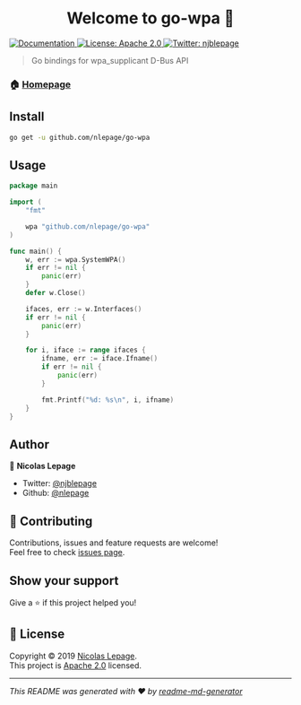 <h1 align="center">Welcome to go-wpa 👋</h1>
<p>
  <a href="https://godoc.org/github.com/nlepage/go-wpa" target="_blank">
    <img alt="Documentation" src="https://img.shields.io/badge/documentation-yes-brightgreen.svg" />
  </a>
  <a href="https://spdx.org/licenses/Apache-2.0.html" target="_blank">
    <img alt="License: Apache 2.0" src="https://img.shields.io/badge/License-Apache 2.0-yellow.svg" />
  </a>
  <a href="https://twitter.com/njblepage" target="_blank">
    <img alt="Twitter: njblepage" src="https://img.shields.io/twitter/follow/njblepage.svg?style=social" />
  </a>
</p>

> Go bindings for wpa_supplicant D-Bus API

### 🏠 [Homepage](https://github.com/nlepage/go-wpa)

## Install

```sh
go get -u github.com/nlepage/go-wpa
```

## Usage

```go
package main

import (
	"fmt"

	wpa "github.com/nlepage/go-wpa"
)

func main() {
	w, err := wpa.SystemWPA()
	if err != nil {
		panic(err)
	}
	defer w.Close()

	ifaces, err := w.Interfaces()
	if err != nil {
		panic(err)
	}

	for i, iface := range ifaces {
		ifname, err := iface.Ifname()
		if err != nil {
			panic(err)
		}

		fmt.Printf("%d: %s\n", i, ifname)
	}
}
```

## Author

👤 **Nicolas Lepage**

* Twitter: [@njblepage](https://twitter.com/njblepage)
* Github: [@nlepage](https://github.com/nlepage)

## 🤝 Contributing

Contributions, issues and feature requests are welcome!<br />Feel free to check [issues page](https://github.com/nlepage/go-wpa/issues).

## Show your support

Give a ⭐️ if this project helped you!

## 📝 License

Copyright © 2019 [Nicolas Lepage](https://github.com/nlepage).<br />
This project is [Apache 2.0](https://spdx.org/licenses/Apache-2.0.html) licensed.

***
_This README was generated with ❤️ by [readme-md-generator](https://github.com/kefranabg/readme-md-generator)_